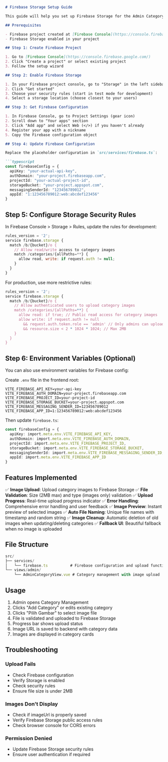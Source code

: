 ````markdown
# Firebase Storage Setup Guide

This guide will help you set up Firebase Storage for the Admin Category Management image upload functionality.

## Prerequisites

- Firebase project created at [Firebase Console](https://console.firebase.google.com/)
- Firebase Storage enabled in your project

## Step 1: Create Firebase Project

1. Go to [Firebase Console](https://console.firebase.google.com/)
2. Click "Create a project" or select existing project
3. Follow the setup wizard

## Step 2: Enable Firebase Storage

1. In your Firebase project console, go to "Storage" in the left sidebar
2. Click "Get started"
3. Choose your security rules (start in test mode for development)
4. Select a storage location (choose closest to your users)

## Step 3: Get Firebase Configuration

1. In Firebase Console, go to Project Settings (gear icon)
2. Scroll down to "Your apps" section
3. Click "Add app" and select Web (</>) if you haven't already
4. Register your app with a nickname
5. Copy the Firebase configuration object

## Step 4: Update Firebase Configuration

Replace the placeholder configuration in `src/services/firebase.ts`:

```typescript
const firebaseConfig = {
  apiKey: "your-actual-api-key",
  authDomain: "your-project.firebaseapp.com",
  projectId: "your-actual-project-id",
  storageBucket: "your-project.appspot.com",
  messagingSenderId: "123456789012",
  appId: "1:123456789012:web:abcdef123456"
}
````

## Step 5: Configure Storage Security Rules

In Firebase Console > Storage > Rules, update the rules for development:

```javascript
rules_version = '2';
service firebase.storage {
  match /b/{bucket}/o {
    // Allow read/write access to category images
    match /categories/{allPaths=**} {
      allow read, write: if request.auth != null;
    }
  }
}
```

For production, use more restrictive rules:

```javascript
rules_version = '2';
service firebase.storage {
  match /b/{bucket}/o {
    // Allow authenticated users to upload category images
    match /categories/{allPaths=**} {
      allow read: if true; // Public read access for category images
      allow write: if request.auth != null 
        && request.auth.token.role == 'admin' // Only admins can upload
        && resource.size < 2 * 1024 * 1024; // Max 2MB
    }
  }
}
```

## Step 6: Environment Variables (Optional)

You can also use environment variables for Firebase config:

Create `.env` file in the frontend root:

```env
VITE_FIREBASE_API_KEY=your-api-key
VITE_FIREBASE_AUTH_DOMAIN=your-project.firebaseapp.com
VITE_FIREBASE_PROJECT_ID=your-project-id
VITE_FIREBASE_STORAGE_BUCKET=your-project.appspot.com
VITE_FIREBASE_MESSAGING_SENDER_ID=123456789012
VITE_FIREBASE_APP_ID=1:123456789012:web:abcdef123456
```

Then update `firebase.ts`:

```typescript
const firebaseConfig = {
  apiKey: import.meta.env.VITE_FIREBASE_API_KEY,
  authDomain: import.meta.env.VITE_FIREBASE_AUTH_DOMAIN,
  projectId: import.meta.env.VITE_FIREBASE_PROJECT_ID,
  storageBucket: import.meta.env.VITE_FIREBASE_STORAGE_BUCKET,
  messagingSenderId: import.meta.env.VITE_FIREBASE_MESSAGING_SENDER_ID,
  appId: import.meta.env.VITE_FIREBASE_APP_ID
}
```

## Features Implemented

✅ __Image Upload__: Upload category images to Firebase Storage ✅ __File Validation__: Size (2MB max) and type (images only) validation ✅ __Upload Progress__: Real-time upload progress indicator ✅ __Error Handling__: Comprehensive error handling and user feedback ✅ __Image Preview__: Instant preview of selected images ✅ __Auto File Naming__: Unique file names with timestamp and random string ✅ __Image Cleanup__: Automatic deletion of old images when updating/deleting categories ✅ __Fallback UI__: Beautiful fallback when no image is uploaded

## File Structure

```javascript
src/
├── services/
│   └── firebase.ts          # Firebase configuration and upload functions
└── views/admin/
    └── AdminCategoryView.vue # Category management with image upload
```

## Usage

1. Admin opens Category Management
2. Clicks "Add Category" or edits existing category
3. Clicks "Pilih Gambar" to select image file
4. File is validated and uploaded to Firebase Storage
5. Progress bar shows upload status
6. Image URL is saved to backend with category data
7. Images are displayed in category cards

## Troubleshooting

### Upload Fails

- Check Firebase configuration
- Verify Storage is enabled
- Check security rules
- Ensure file size is under 2MB

### Images Don't Display

- Check if imageUrl is properly saved
- Verify Firebase Storage public access rules
- Check browser console for CORS errors

### Permission Denied

- Update Firebase Storage security rules
- Ensure user authentication if required
